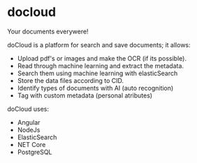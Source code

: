 # docloud
Your documents everywere!

doCloud is a platform for search and save documents; it allows:
 - Upload pdf's or images and make the OCR (if its possible).
 - Read through machine learning and extract the metadata.
 - Search them using machine learning with elasticSearch
 - Store the data files according to CID.
 - Identify types of documents with AI (auto recognition)
 - Tag with custom metadata (personal atributes)

 doCloud uses:
 - Angular
 - NodeJs
 - ElasticSearch
 - NET Core
 - PostgreSQL

